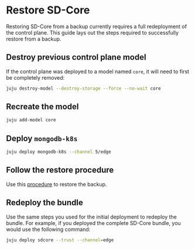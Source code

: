 # Restore SD-Core

Restoring SD-Core from a backup currently requires a full redeployment of the
control plane. This guide lays out the steps required to successfully restore
from a backup.

## Destroy previous control plane model

If the control plane was deployed to a model named `core`, it will need to
first be completely removed:

```bash
juju destroy-model --destroy-storage --force --no-wait core
```

## Recreate the model

```bash
juju add-model core
```

## Deploy `mongodb-k8s`

```bash
juju deploy mongodb-k8s --channel 5/edge
```

## Follow the restore procedure

Use this [procedure](https://charmhub.io/mongodb-k8s/docs/h-migrate-cluster-via-restore?channel=5/edge)
to restore the backup.

## Redeploy the bundle

Use the same steps you used for the initial deployment to redeploy the bundle.
For example, if you deployed the complete SD-Core bundle, you would use the
following command:

```bash
juju deploy sdcore --trust --channel=edge
```
